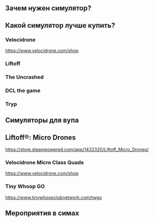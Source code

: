 ## Зачем нужен симулятор?

## Какой симулятор лучше купить?

### Velocidrone
https://www.velocidrone.com/shop

### Liftoff


### The Uncrashed

### DCL the game

### Tryp

## Симуляторы для вупа

## Liftoff®: Micro Drones
https://store.steampowered.com/app/1432320/Liftoff_Micro_Drones/

### Velocidrone Micro Class Quads
https://www.velocidrone.com/shop

### Tiny Whoop GO
https://www.tinywhoopclubnetwork.com/twgo

## Мероприятия в симах
